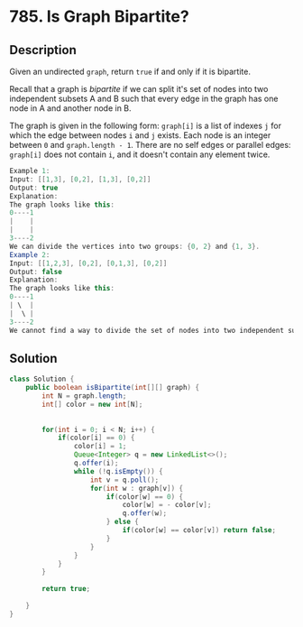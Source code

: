 # 785. Is Graph Bipartite?

## Description

Given an undirected `graph`, return `true` if and only if it is bipartite.

Recall that a graph is *bipartite* if we can split it's set of nodes into two independent subsets A and B such that every edge in the graph has one node in A and another node in B.

The graph is given in the following form: `graph[i]` is a list of indexes `j` for which the edge between nodes `i` and `j` exists.  Each node is an integer between `0` and `graph.length - 1`.  There are no self edges or parallel edges: `graph[i]` does not contain `i`, and it doesn't contain any element twice.

```java
Example 1:
Input: [[1,3], [0,2], [1,3], [0,2]]
Output: true
Explanation: 
The graph looks like this:
0----1
|    |
|    |
3----2
We can divide the vertices into two groups: {0, 2} and {1, 3}.
Example 2:
Input: [[1,2,3], [0,2], [0,1,3], [0,2]]
Output: false
Explanation: 
The graph looks like this:
0----1
| \  |
|  \ |
3----2
We cannot find a way to divide the set of nodes into two independent subsets.
```



## Solution

```java
class Solution {
    public boolean isBipartite(int[][] graph) {
        int N = graph.length;
        int[] color = new int[N];
        
        
        for(int i = 0; i < N; i++) {
            if(color[i] == 0) {
                color[i] = 1;
                Queue<Integer> q = new LinkedList<>();
                q.offer(i);
                while (!q.isEmpty()) {
                    int v = q.poll();
                    for(int w : graph[v]) {
                        if(color[w] == 0) {
                            color[w] = - color[v];
                            q.offer(w);
                        } else {
                            if(color[w] == color[v]) return false;
                        }
                    }
                }
            }
        }
        
        return true;
        
    }
}
```


